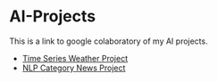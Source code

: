 # AI-Projects
This is a link to google colaboratory of my AI projects.
* [Time Series Weather Project](https://colab.research.google.com/drive/1ylEdwiwYYc0o_GXSQPE7rIS3nZ_XzgSt#scrollTo=kMfIsux9OR_K)
* [NLP Category News Project](https://colab.research.google.com/drive/1fx6l_pHsYt9a_2NP4pC0jiydPDV4vSGU#scrollTo=aUQ837YkJFfF)
